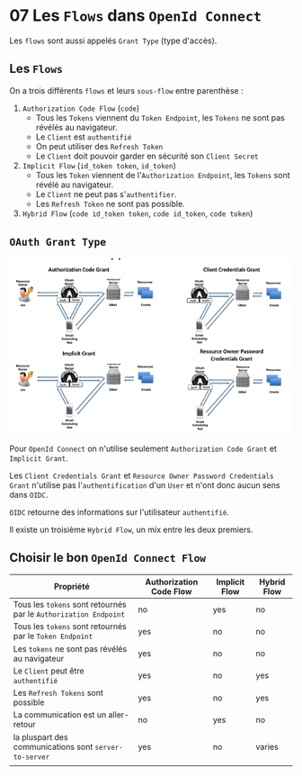 # 07 Les `Flows` dans `OpenId Connect`

Les `flows` sont aussi appelés `Grant Type`  (type d'accès).



## Les `Flows`

On a trois différents `flows`  et leurs `sous-flow` entre parenthèse :

1. `Authorization Code Flow` (`code`)
   - Tous les `Tokens` viennent du `Token Endpoint`, les `Tokens` ne sont pas révélés au navigateur.
   - Le `Client` est `authentifié`
   - On peut utiliser des `Refresh Token`
   - Le `Client` doit pouvoir garder en sécurité son `Client Secret`
2. `Implicit Flow` (`id_token token`, `id_token`)
   - Tous les `Token` viennent de l'`Authorization Endpoint`, les `Tokens` sont révélé au navigateur.
   - Le `Client` ne peut pas s'`authentifier`.
   - Les `Refresh Token` ne sont pas possible.
3. `Hybrid Flow` (`code id_token token`, `code id_token`, `code token`)



## `OAuth Grant Type`

<img src="assets/all-grant-type-oauth-gangma-style.png" alt="all-grant-type-oauth-gangma-style" />

Pour `OpenId Connect` on n'utilise seulement `Authorization Code Grant` et `Implicit Grant`.

Les `Client Credentials Grant` et `Resource Owner Password Credentials Grant` n'utilise pas l'`authentification` d'un `User` et n'ont donc aucun sens dans `OIDC`.

`OIDC` retourne des informations sur l'utilisateur `authentifié`.

Il existe un troisième `Hybrid Flow`, un mix entre les deux premiers.



## Choisir le bon `OpenId Connect Flow`

| Propriété                                                    | Authorization Code Flow | Implicit Flow | Hybrid Flow |
| ------------------------------------------------------------ | ----------------------- | ------------- | ----------- |
| Tous les `tokens` sont retournés par le `Authorization Endpoint` | no                      | yes           | no          |
| Tous les `tokens` sont retournés par le `Token Endpoint`     | yes                     | no            | no          |
| Les `tokens` ne sont pas révélés au navigateur               | yes                     | no            | no          |
| Le `Client` peut être `authentifié`                          | yes                     | no            | yes         |
| Les `Refresh Tokens` sont possible                           | yes                     | no            | yes         |
| La communication est un aller-retour                         | no                      | yes           | no          |
| la pluspart des communications sont `server-to-server`       | yes                     | no            | varies      |
|                                                              |                         |               |             |

